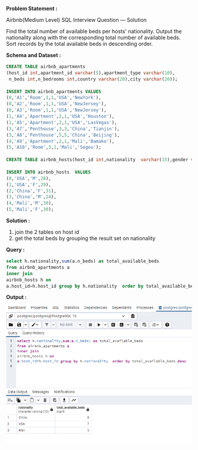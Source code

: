 ******Problem Statement :******

Airbnb(Medium Level) SQL Interview Question — Solution

Find the total number of available beds per hosts' nationality.
Output the nationality along with the corresponding total number of available beds. Sort records by the total available beds in descending order.


******Schema and Dataset :******
```sql
CREATE TABLE airbnb_apartments
(host_id int,apartment_id varchar(5),apartment_type varchar(10),
 n_beds int,n_bedrooms int,country varchar(20),city varchar(20));

INSERT INTO airbnb_apartments VALUES
(0,'A1','Room',1,1,'USA','NewYork'),
(0,'A2','Room',1,1,'USA','NewJersey'),
(0,'A3','Room',1,1,'USA','NewJersey'),
(1,'A4','Apartment',2,1,'USA','Houston'),
(1,'A5','Apartment',2,1,'USA','LasVegas'),
(3,'A7','Penthouse',3,3,'China','Tianjin'),
(3,'A8','Penthouse',5,5,'China','Beijing'),
(4,'A9','Apartment',2,1,'Mali','Bamako'),
(5,'A10','Room',3,1,'Mali','Segou');

CREATE TABLE airbnb_hosts(host_id int,nationality  varchar(15),gender varchar(5),age int);

INSERT INTO airbnb_hosts  VALUES
(0,'USA','M',28),
(1,'USA','F',29),
(2,'China','F',31),
(3,'China','M',24),
(4,'Mali','M',30),
(5,'Mali','F',30);
```
******Solution :******

1. join the 2 tables on host id
2. get the total beds by grouping the result set on nationality  

******Query :******
```sql
select h.nationality,sum(a.n_beds) as total_available_beds 
from airbnb_apartments a 
inner join 
airbnb_hosts h on
a.host_id=h.host_id group by h.nationality  order by total_available_beds desc

```

******Output :******

![Example Image](image6.png)







